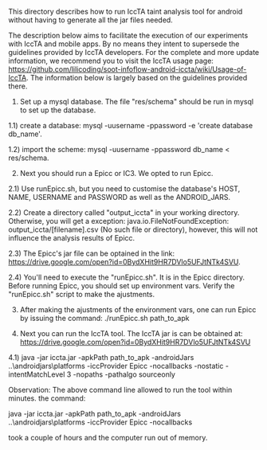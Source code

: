 This directory describes how to run IccTA taint analysis tool for android without having to generate all the jar files needed. 

The description below aims to facilitate the execution of our experiments with IccTA and mobile apps. By no means they intent to supersede the guidelines provided by IccTA developers. For the complete and more update information, we recommend you to visit the IccTA usage page: https://github.com/lilicoding/soot-infoflow-android-iccta/wiki/Usage-of-IccTA. The information below is largely based on the guidelines provided there.


1) Set up a mysql database. The file "res/schema" should be run in mysql to set up the database.

1.1) create a database: mysql -uusername -ppassword -e 'create database db_name'.

1.2) import the scheme: mysql -uusername -ppassword db_name < res/schema.

2) Next you should run a Epicc or IC3. We opted to run Epicc. 

2.1)  Use runEpicc.sh, but you need to customise the database's HOST, NAME, USERNAME and PASSWORD as well as the ANDROID_JARS.

2.2) Create a directory called "output_iccta" in your working directory. Otherwise, you will get a exception: java.io.FileNotFoundException: output_iccta/[filename].csv (No such file or directory), however, this will not influence the analysis results of Epicc.

2.3) The Epicc's jar file can be optained in the link: https://drive.google.com/open?id=0BydXHit9HR7DVlo5UFJtNTk4SVU.

2.4)  You'll need to execute the "runEpicc.sh". It is in the Epicc directory. Before running Epicc, you should set up environment vars. Verify the "runEpicc.sh" script to make the ajustments.

3) After making the ajustments of the environment vars, one can run Epicc by issuing the command: ./runEpicc.sh path_to_apk

4) Next you can run the IccTA tool. The IccTA jar is can be obtained at: https://drive.google.com/open?id=0BydXHit9HR7DVlo5UFJtNTk4SVU

4.1) java -jar iccta.jar -apkPath path_to_apk -androidJars ..\androidjars\platforms -iccProvider Epicc -nocallbacks -nostatic -intentMatchLevel 3 -nopaths -pathalgo sourceonly

Observation: The above command line allowed to run the tool within minutes. the command:

java -jar iccta.jar -apkPath path_to_apk -androidJars ..\androidjars\platforms -iccProvider Epicc -nocallbacks

took a couple of hours and the computer run out of memory.
